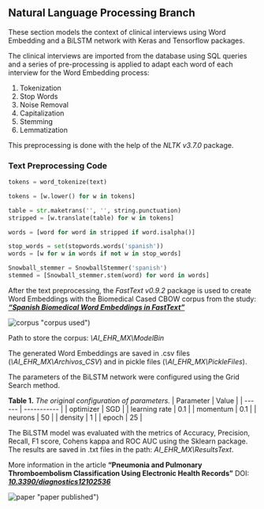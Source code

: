 ##  **Natural Language Processing Branch**

These section models the context of clinical interviews using Word Embedding and a BiLSTM network with Keras and Tensorflow packages.

The clinical interviews are imported from the database using SQL queries and a series of pre-processing is applied to adapt each word of each interview for the Word Embedding process:
1.	Tokenization
2.	Stop Words 
3.	Noise Removal 
4.	Capitalization 
5.	Stemming
6.	Lemmatization

This preprocessing is done with the help of the *NLTK v3.7.0* package.

### Text Preprocessing Code
```py
tokens = word_tokenize(text)

tokens = [w.lower() for w in tokens]

table = str.maketrans('', '', string.punctuation)
stripped = [w.translate(table) for w in tokens]

words = [word for word in stripped if word.isalpha()]

stop_words = set(stopwords.words('spanish'))
words = [w for w in words if not w in stop_words]

Snowball_stemmer = SnowballStemmer('spanish')
stemmed = [Snowball_stemmer.stem(word) for word in words]
```
After the text preprocessing, the *FastText v0.9.2* package is used to create Word Embeddings with the Biomedical Cased CBOW corpus from the study: [_**“Spanish Biomedical Word Embeddings in FastText”**_](https://zenodo.org/record/4543236)

![corpus](https://github.com/SanehetSiordia/AI_EHR_MX/tree/NLPanalysis/README_images/corpus.png) "corpus used")

Path to store the corpus: *\AI_EHR_MX\ModelBin*

The generated Word Embeddings are saved in .csv files (*\AI_EHR_MX\Archivos_CSV*) and in pickle files (*\AI_EHR_MX\PickleFiles*).

The parameters of the BiLSTM network were configured using the Grid Search method.

**Table 1.** *The original configuration of parameters.*
| Parameter | Value |
| ------ | ----------- |
| optimizer | SGD |
| learning rate | 0.1 |
| momentum | 0.1 |
| neurons | 50 |
| density | 1  |
| epoch  | 25  |

The BiLSTM model was evaluated with the metrics of Accuracy, Precision, Recall, F1 score, Cohens kappa and ROC AUC using the Sklearn package. The results are saved in .txt files in the path: *AI_EHR_MX\ResultsText*.

More information in the article **“Pneumonia and Pulmonary Thromboembolism Classification Using Electronic Health Records”** DOI: [_**10.3390/diagnostics12102536**_](https://doi.org/10.3390/diagnostics12102536)

![paper](https://github.com/SanehetSiordia/AI_EHR_MX/tree/NLPanalysis/README_images/paper.png) "paper published")
